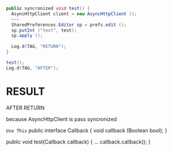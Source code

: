 ```JAVA
public syncronized void test() {
  AsyncHttpClient client = new AsyncHttpClient ();
  ~~~
  SharedPreferences.Editor sp = prefs.edit ();
  sp.putInt ("test", test);
  sp.apply ();
  
  Log.d(TAG, "RETURN");
}

test();
Log.d(TAG, "AFTER");
```

# RESULT

AFTER
RETURN

because AsyncHttpClient is pass syncronized

```Use This```
public interface Callback {
    void callback (Boolean bool);
}

public void test(Callback callback) {
...
  callback.callback();
}
```
